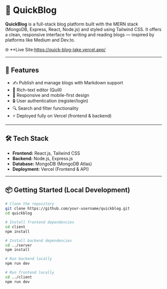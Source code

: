 # 🚀 QuickBlog

**QuickBlog** is a full-stack blog platform built with the MERN stack (MongoDB, Express, React, Node.js) and styled using Tailwind CSS. It offers a clean, responsive interface for writing and reading blogs — inspired by platforms like Medium and Dev.to.

🌐 **Live Site:https://quick-blog-lake.vercel.app/ 


---

## 🌟 Features

- ✍️ Publish and manage blogs with Markdown support
- 🧾 Rich-text editor (Quill)
- 📱 Responsive and mobile-first design
- 🔒 User authentication (register/login)
- 🔍 Search and filter functionality
- ⚡ Deployed fully on Vercel (frontend & backend)

---

## 🛠 Tech Stack

- **Frontend:** React.js, Tailwind CSS
- **Backend:** Node.js, Express.js 
- **Database:** MongoDB (MongoDB Atlas)
- **Deployment:** Vercel (Frontend & API)

---

## 📦 Getting Started (Local Development)

```bash
# Clone the repository
git clone https://github.com/your-username/quickblog.git
cd quickblog

# Install frontend dependencies
cd client
npm install

# Install backend dependencies
cd ../server
npm install

# Run backend locally
npm run dev

# Run frontend locally
cd ../client
npm run dev
